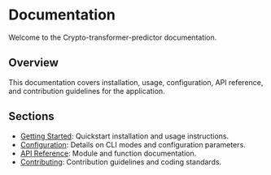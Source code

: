 # Documentation

Welcome to the Crypto-transformer-predictor documentation.

## Overview

This documentation covers installation, usage, configuration, API reference, and contribution guidelines for the application.

## Sections

- [Getting Started](getting_started.md): Quickstart installation and usage instructions.
- [Configuration](configuration.md): Details on CLI modes and configuration parameters.
- [API Reference](api_reference.md): Module and function documentation.
- [Contributing](CONTRIBUTING.md): Contribution guidelines and coding standards.
